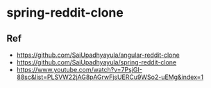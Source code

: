 # spring-reddit-clone

## Ref
- https://github.com/SaiUpadhyayula/angular-reddit-clone
- https://github.com/SaiUpadhyayula/spring-reddit-clone
- https://www.youtube.com/watch?v=7PsjGI-88sc&list=PLSVW22jAG8pAGrwFjsUERCu9WSo2-uEMg&index=1